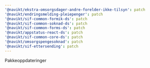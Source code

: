 ```yaml
---
'@navikt/ekstra-omsorgsdager-andre-forelder-ikke-tilsyn': patch
'@navikt/endringsmelding-pleiepenger': patch
'@navikt/sif-common-formik-ds': patch
'@navikt/sif-common-soknad-ds': patch
'@navikt/sif-common-forms-ds': patch
'@navikt/appstatus-react-ds': patch
'@navikt/sif-common-core-ds': patch
'@navikt/omsorgspengesoknad': patch
'@navikt/sif-ettersending': patch
---
```


Pakkeoppdateringer
